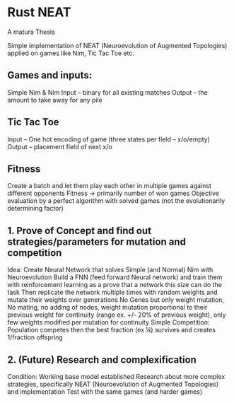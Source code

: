 # Rust NEAT
A matura Thesis

Simple implementation of NEAT (Neuroevolution of Augmented Topologies) applied on games like Nim, Tic Tac Toe etc.

## Games and inputs:
Simple Nim & Nim 
Input – binary for all existing matches
Output – the amount to take away for any pile

## Tic Tac Toe
Input – One hot encoding of game (three states per field – x/o/empty)
Output – placement field of next x/o

## Fitness
Create a batch and let them play each other in multiple games against different opponents
Fitness -> primarily number of won games
Objective evaluation by a perfect algorithm with solved games (not the evolutionarily determining factor)

## 1.	Prove of Concept and find out strategies/parameters for mutation and competition
Idea:
Create Neural Network that solves Simple (and Normal) Nim with Neuroevolution
Build a FNN (feed forward Neural network) and train them with reinforcement learning as a prove that a network this size can do the task
Then replicate the network multiple times with random weights and mutate their weights over generations
No Genes but only weight mutation, No mating, no adding of nodes, weight mutation proportional to their previous weight for continuity (range ex. +/- 20% of previous weight), only few weights modified per mutation for continuity
Simple Competition: Population competes then the best fraction (ex ¼) survives and creates 1/fraction offspring

## 2.	(Future) Research and complexification
Condition: Working base model established 
Research about more complex strategies, specifically NEAT (Neuroevolution of Augmented Topologies) and implementation
Test with the same games (and harder games)
